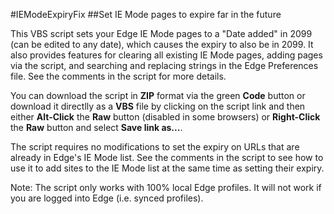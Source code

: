 #IEModeExpiryFix
##Set IE Mode pages to expire far in the future

This VBS script sets your Edge IE Mode pages to a "Date added" in 2099 (can be edited to any date), which causes the expiry to also be in 2099. It also provides features for clearing all existing IE Mode pages, adding pages via the script, and searching and replacing strings in the Edge Preferences file. See the comments in the script for more details.

You can download the script in **ZIP** format via the green **Code** button or download it directlly as a **VBS** file by clicking on the script link and then either **Alt-Click** the **Raw** button (disabled in some browsers) or **Right-Click** the **Raw** button and select **Save link as...**.

The script requires no modifications to set the expiry on URLs that are already in Edge's IE Mode list. See the comments in the script to see how to use it to add sites to the IE Mode list at the same time as setting their expiry.

Note: The script only works with 100% local Edge profiles. It will not work if you are logged into Edge (i.e. synced profiles).
